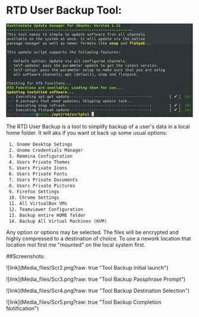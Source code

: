 # RTD User Backup Tool:

![link](/Media_files/Scr1.png "Tool Backup Selection")

The RTD User Backup is a tool to simplify backup of a user's data in a local home folder. 
It will aks if you want ot back up some usual options:

 	

~~~~
 1. Gnome Desktop Setings
 2. Gnome Credentials Manager
 3. Remmina Configuration 
 4. Users Private Themes 
 5. Users Private Icons 
 6. Users Private Fonts  
 7. Users Private Documents 
 8. Users Private Pictures 
 9. Firefox Settings 
 10. Chrome Settings  
 11. All VirtualBox VMs 
 12. Teamviewer Configuration 
 13. Backup entire HOME folder
 14. Backup All Virtual Machines (KVM)
~~~~

Any option or options may be selected. The files will be encrypted and highly compressed to a destination of choice. 
To use a nework location that location mst first me "mounted" on the local system first. 
 
##Screenshots:

![link](Media_files/Scr2.png?raw: true "Tool Backup initial launch")


![link](Media_files/Scr3.png?raw: true "Tool Backup Passphrase Prompt")


![link](Media_files/Scr4.png?raw: true "Tool Backup Destination Selection")


![link](Media_files/Scr5.png?raw: true "Tool Backup Completion Notification")

   

